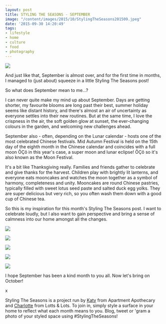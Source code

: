 ```yaml
---
layout: post
title: STYLING THE SEASONS - SEPTEMBER
image: "/content/images/2015/10/StylingTheSeasons201509.jpeg"
date: '2015-09-30 14:20:49'
tags:
- lifestyle
- home
- culture
- food
- photography
---
```


![](/content/images/2015/09/image-2.jpeg)
 
And just like that, September is almost over, and for the first time in months, I managed to (just about) squeeze in a little Styling The Seasons post!
 
So what does September mean to me…?
 
I can never quite make my mind up about September. Days are getting shorter, my favourite blooms are long past their best, summer holiday seems like distant history, and there's almost an air of uncertainty as everyone settles into their new routines. But at the same time, I love the crispness in the air, the soft golden glow at sunset, the ever-changing colours in the garden, and welcoming new challenges ahead.
 
September also - often, depending on the Lunar calendar - hosts one of the most celebrated Chinese festivals. Mid Autumn Festival is held on the 15th day of the eighth month in the Chinese calendar and coincides with a full moon ÔÇô in this year's case, a super moon and lunar eclipse! ÔÇô so it's also known as the Moon Festival.
 
It's a bit like Thanksgiving really. Families and friends gather to celebrate and give thanks for the harvest. Children play with brightly lit lanterns, and everyone eats mooncakes and watches the moon together as a symbol of harmony, completeness and unity. Mooncakes are round Chinese pastries, typically filled with sweet lotus seed paste and salted duck egg yolks. They are super delicious but very rich, so you often wash them down with a good cup of Chinese tea.
 
So this is my inspiration for this month's Styling The Seasons post. I want to celebrate loudly, but I also want to gain perspective and bring a sense of calmness into our home amongst all the changes.
 
![](/content/images/2015/09/image-3.jpeg)
 
![](/content/images/2015/09/image-4.jpeg)
 
![](/content/images/2015/09/image-5.jpeg)
 
![](/content/images/2015/09/image-6.jpeg)
 
![](/content/images/2015/09/image-7.jpeg)
 
I hope September has been a kind month to you all. Now let's bring on October!
 
x
 
Styling The Seasons is a project run by <a href="http://www.apartmentapothecary.com/" target="_blank">Katy</a> from Apartment Apothecary and <a href="http://lottsandlots.blogspot.co.uk" target="_blank">Charlotte</a> from Lotts & Lots. To join in, simply style a surface in your home to reflect what each month means to you. Blog, tweet or 'gram a photo of your styled space using #StylingTheSeasons!